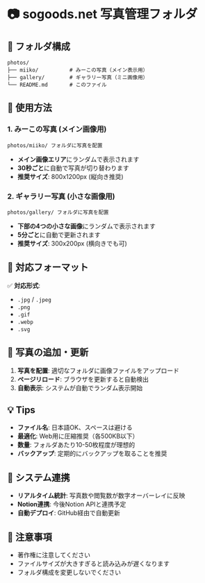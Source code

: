 # 📷 sogoods.net 写真管理フォルダ

## 📁 フォルダ構成

```
photos/
├── miiko/          # みーこの写真（メイン表示用）
├── gallery/        # ギャラリー写真（ミニ画像用）
└── README.md       # このファイル
```

## 🔧 使用方法

### 1. **みーこの写真** (メイン画像用)
```
photos/miiko/ フォルダに写真を配置
```
- **メイン画像エリア**にランダムで表示されます
- **30秒ごと**に自動で写真が切り替わります
- **推奨サイズ**: 800x1200px (縦向き推奨)

### 2. **ギャラリー写真** (小さな画像用)
```
photos/gallery/ フォルダに写真を配置  
```
- **下部の4つの小さな画像**にランダムで表示されます
- **5分ごと**に自動で更新されます
- **推奨サイズ**: 300x200px (横向きでも可)

## 📄 対応フォーマット

✅ **対応形式**:
- `.jpg` / `.jpeg`
- `.png` 
- `.gif`
- `.webp`
- `.svg`

## 🔄 写真の追加・更新

1. **写真を配置**: 適切なフォルダに画像ファイルをアップロード
2. **ページリロード**: ブラウザを更新すると自動検出
3. **自動表示**: システムが自動でランダム表示開始

## 💡 Tips

- **ファイル名**: 日本語OK、スペースは避ける
- **最適化**: Web用に圧縮推奨（各500KB以下）
- **数量**: フォルダあたり10-50枚程度が理想的
- **バックアップ**: 定期的にバックアップを取ることを推奨

## 🔗 システム連携

- **リアルタイム統計**: 写真数や閲覧数が数字オーバーレイに反映
- **Notion連携**: 今後Notion APIと連携予定
- **自動デプロイ**: GitHub経由で自動更新

## 🚨 注意事項

- 著作権に注意してください
- ファイルサイズが大きすぎると読み込みが遅くなります
- フォルダ構成を変更しないでください